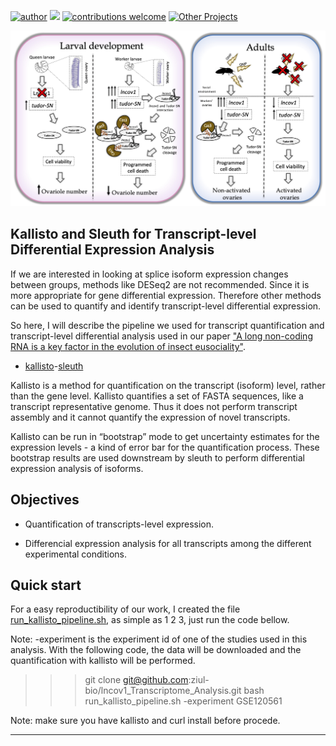 [![author](https://img.shields.io/badge/author-Luiz_Carlos-blue.svg)](https://www.linkedin.com/in/luiz-carlos-vieira-4582797b/) [![](https://img.shields.io/badge/python-3.8+-yellow.svg)](https://www.python.org/downloads/release/python) [![contributions welcome](https://img.shields.io/badge/contributions-welcome-brightgreen.svg?style=flat)](https://github.com/ziul-bio/transcriptome_analysis/issues) [![Other Projects](https://img.shields.io/badge/Others-Projects-red.svg?style=flat)](https://github.com/ziul-bio?tab=repositories)


<p align="center">
  <img src="banner.jpg" >
</p>


## Kallisto and Sleuth for Transcript-level Differential Expression Analysis

If we are interested in looking at splice isoform expression changes between groups, methods like DESeq2 are not recommended. Since it is more appropriate for gene differential expression. 
Therefore other methods can be used to quantify and identify transcript-level differential expression.  

So here, I will describe the pipeline we used for transcript quantification and transcript-level differential analysis used in our paper ["A long non-coding RNA is a key factor in the evolution of insect eusociality"](https://www.biorxiv.org/content/10.1101/2022.05.10.491402v1.full).  

* [kallisto](https://github.com/ziul-bio/lncov1_Transcriptome_Analysis/blob/main/1.0_transcriptomeAnalysis_kallisto_pipeline.md)-[sleuth](https://github.com/ziul-bio/lncov1_Transcriptome_Analysis/blob/main/2.2_sleuth.md)  

Kallisto is a method for quantification on the transcript (isoform) level, rather than the gene level. Kallisto quantifies a set of FASTA sequences, like a transcript representative genome. Thus it does not perform transcript assembly and it cannot quantify the expression of novel transcripts.  

Kallisto can be run in “bootstrap” mode to get uncertainty estimates for the expression levels - a kind of error bar for the quantification process. 
These bootstrap results are used downstream by sleuth to perform differential expression analysis of isoforms.  


## Objectives

* Quantification of transcripts-level expression.  

* Differencial expression analysis for all transcripts among the different experimental conditions.  

## Quick start

For a easy reproductibility of our work, I created the file [run_kallisto_pipeline.sh](https://github.com/ziul-bio/lncov1_Transcriptome_Analysis/blob/main/scripts/run_kallisto_pipeline.sh), as simple as 1 2 3, just run the code bellow. 

Note: -experiment is the experiment id of one of the studies used in this analysis. With the following code, the data will be downloaded and the quantification with kallisto will be performed. 

>>> git clone git@github.com:ziul-bio/lncov1_Transcriptome_Analysis.git
>>> bash run_kallisto_pipeline.sh -experiment GSE120561

Note: make sure you have kallisto and curl install before procede. 




---